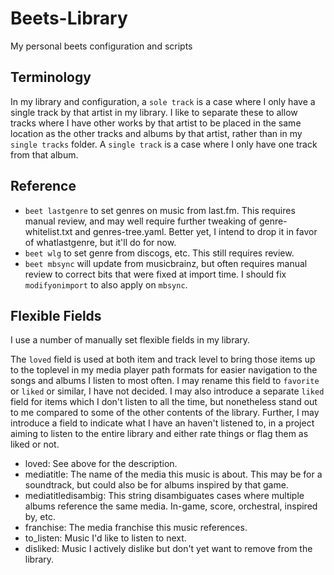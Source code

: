 # Beets-Library

My personal beets configuration and scripts

## Terminology

In my library and configuration, a `sole track` is a case where I only have a single track by that artist in my library. I like to separate these to allow tracks where I have other works by that artist to be placed in the same location as the other tracks and albums by that artist, rather than in my `single tracks` folder.
A `single track` is a case where I only have one track from that album.

## Reference

- `beet lastgenre` to set genres on music from last.fm. This requires manual review, and may well require further tweaking of genre-whitelist.txt and genres-tree.yaml. Better yet, I intend to drop it in favor of whatlastgenre, but it'll do for now.
- `beet wlg` to set genre from discogs, etc. This still requires review.
- `beet mbsync` will update from musicbrainz, but often requires manual review to correct bits that were fixed at import time. I should fix `modifyonimport` to also apply on `mbsync`.

## Flexible Fields

I use a number of manually set flexible fields in my library.

The `loved` field is used at both item and track level to bring those items up to the toplevel in my media player path formats for easier navigation to the songs and albums I listen to most often. I may rename this field to `favorite` or `liked` or similar, I have not decided. I may also introduce a separate `liked` field for items which I don't listen to all the time, but nonetheless stand out to me compared to some of the other contents of the library. Further, I may introduce a field to indicate what I have an haven't listened to, in a project aiming to listen to the entire library and either rate things or flag them as liked or not.

- loved: See above for the description.
- mediatitle: The name of the media this music is about. This may be for a soundtrack, but could also be for albums inspired by that game.
- mediatitledisambig: This string disambiguates cases where multiple albums reference the same media. In-game, score, orchestral, inspired by, etc.
- franchise: The media franchise this music references.
- to_listen: Music I'd like to listen to next.
- disliked: Music I actively dislike but don't yet want to remove from the library.
